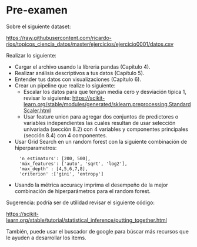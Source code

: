 # Pre-examen 

Sobre el siguiente dataset: 

https://raw.githubusercontent.com/ricardo-rios/topicos_ciencia_datos/master/ejercicios/ejercicio0001/datos.csv

Realizar lo siguiente: 

* Cargar el archivo usando la líbreria pandas (Capítulo 4). 
* Realizar análisis descriptivos a tus datos (Capítulo 5).
* Entender tus datos con visualizaciones (Capítulo 6).
* Crear un pipeline que realize lo siguiente: 
   * Escalar los datos para que tengan media cero y desviación típica 1, revisar lo siguiente: https://scikit-learn.org/stable/modules/generated/sklearn.preprocessing.StandardScaler.html
   * Usar feature union para agregar dos conjuntos de predictores o variables independientes las cuales resultan de usar selección univariada (sección 8.2) con 4 variables y componentes principales (sección 8.4) con 4 componentes.
* Usar Grid Search en un random forest con la siguiente combinación de hiperparametros: 

```
     'n_estimators': [200, 500],
     'max_features': ['auto', 'sqrt', 'log2'],
     'max_depth' : [4,5,6,7,8],
     'criterion' :['gini', 'entropy']

```
* Usando la métrica accuracy imprima el desempeño de la mejor
  combinación de hiperparámetros para el random forest. 
  
Sugerencia: podría ser de utilidad revisar el siguiente código:

https://scikit-learn.org/stable/tutorial/statistical_inference/putting_together.html

También, puede usar el buscador de google para búscar más recursos
que le ayuden a desarrollar los items.





